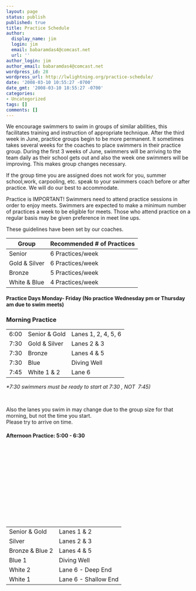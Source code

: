 ```yaml
---
layout: page
status: publish
published: true
title: Practice Schedule
author:
  display_name: jim
  login: jim
  email: babaramdas4@comcast.net
  url: ''
author_login: jim
author_email: babaramdas4@comcast.net
wordpress_id: 28
wordpress_url: http://lwlightning.org/practice-schedule/
date: '2008-03-10 10:55:27 -0700'
date_gmt: '2008-03-10 18:55:27 -0700'
categories:
- Uncategorized
tags: []
comments: []
---
```

We encourage swimmers to swim in groups of similar abilities, this facilitates training and instruction of appropriate technique. After the third week in June, practice groups begin to be more permanent. It sometimes takes several weeks for the coaches to place swimmers in their practice group. During the first 3 weeks of June, swimmers will be arriving to the team daily as their school gets out and also the week one swimmers will be improving. This makes group changes necessary.

If the group time you are assigned does not work for you, summer school,work, carpooling, etc. speak to your swimmers coach before or after practice. We will do our best to accommodate.

Practice is IMPORTANT! Swimmers need to attend practice sessions in order to enjoy meets. Swimmers are expected to make a minimum number of practices a week to be eligible for meets. Those who attend practice on a regular basis may be given preference in meet line ups.

These guidelines have been set by our coaches.

<table class='table'>
    <thead>
        <tr>
            <th>Group</th>
            <th>Recommended # of Practices</th>
        </tr>
    </thead>
    <tbody>
        <tr>
            <td>Senior</td>
            <td>6 Practices/week</td>
        </tr>
        <tr>
            <td>Gold & Silver</td>
            <td>6 Practices/week</td>
        </tr>
        <tr>
            <td>Bronze</td>
            <td>5 Practices/week</td>
        </tr>
        <tr>
            <td>White &amp; Blue</td>
            <td>4 Practices/week</td>
        </tr>
    </tbody>
</table>

#### Practice Days Monday- Friday (No practice Wednesday pm or Thursday am due to swim meets)

### Morning Practice

<table class='table'>
    <tbody>
        <tr>
        <td>6:00</td></p>
        <td>Senior &amp; Gold</td></p>
        <td>Lanes 1, 2, 4, 5, 6</td>
        </tr></p>
        <tr>
        <td>7:30</td></p>
        <td>Gold &amp; Silver</td></p>
        <td>Lanes 2 &amp; 3</td>
        </tr></p>
        <tr>
        <td>7:30</td></p>
        <td>Bronze</td></p>
        <td>Lanes 4 &amp; 5</td>
        </tr></p>
        <tr>
        <td>7:30</td></p>
        <td>Blue</td></p>
        <td>Diving Well</td>
        </tr></p>
        <tr>
        <td>7:45</td></p>
        <td>White 1 &amp; 2</td></p>
        <td>Lane 6</td>
        </tr>
    </tbody>
</table>


<address>*7:30 swimmers must be ready to start at 7:30 , NOT&nbsp; 7:45)</address></p>
<pre></pre><br />
Also the lanes you swim in may change due to the group size for that morning, but not the time you start.<br />
Please try to arrive on time.</p>
<h4>Afternoon Practice: 5:00 - 6:30</h4></p>
<table>
<tbody>
<tr>
<td>Senior &amp; Gold</td></p>
<td>Lanes 1 &amp; 2</td><br />
</tr></p>
<tr>
<td>Silver</td></p>
<td>Lanes 2 &amp; 3</td><br />
</tr></p>
<tr>
<td>Bronze &amp; Blue 2</td></p>
<td>Lanes 4 &amp; 5</td><br />
</tr></p>
<tr>
<td>Blue 1</td></p>
<td>Diving Well</td><br />
</tr></p>
<tr>
<td>White 2</td></p>
<td>Lane 6 - Deep End</td><br />
</tr></p>
<tr>
<td>White 1</td></p>
<td>Lane 6 - Shallow End</td><br />
</tr><br />
</tbody><br />
</table></p>
